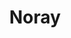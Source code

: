 ---
title: "Noray"
url: /ciudad-autonoma-de-buenos-aires/noray-avenida-triunvirato/
shop: decoración interior
---